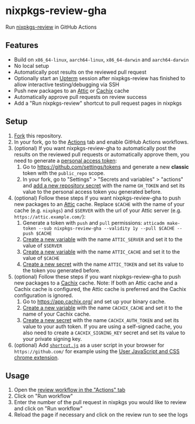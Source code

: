 # nixpkgs-review-gha

Run [nixpkgs-review](https://github.com/Mic92/nixpkgs-review) in GitHub Actions

## Features
- Build on `x86_64-linux`, `aarch64-linux`, `x86_64-darwin` and `aarch64-darwin`
- No local setup
- Automatically post results on the reviewed pull request
- Optionally start an [Upterm](https://upterm.dev/) session after nixpkgs-review has finished to allow interactive testing/debugging via SSH
- Push new packages to an [Attic](https://github.com/zhaofengli/attic) or [Cachix](https://www.cachix.org/) cache
- Automatically approve pull requests on review success
- Add a "Run nixpkgs-review" shortcut to pull request pages in nixpkgs

## Setup
1. [Fork](https://github.com/Defelo/nixpkgs-review-gha/fork) this repository.
2. In your fork, go to the [Actions](../../actions) tab and enable GitHub Actions workflows.
3. (optional) If you want nixpkgs-review-gha to automatically post the results on the reviewed pull requests or automatically approve them, you need to generate a [personal access token](https://docs.github.com/en/authentication/keeping-your-account-and-data-secure/managing-your-personal-access-tokens):
    1. Go to <https://github.com/settings/tokens> and generate a new **classic** token with the `public_repo` scope.
    2. In your fork, go to "Settings" > "Secrets and variables" > "actions" and [add a new repository secret](../../settings/secrets/actions/new) with the name `GH_TOKEN` and set its value to the personal access token you generated before.
4. (optional) Follow these steps if you want nixpkgs-review-gha to push new packages to an [Attic](https://github.com/zhaofengli/attic) cache. Replace `$CACHE` with the name of your cache (e.g. `nixpkgs`) and `$SERVER` with the url of your Attic server (e.g. `https://attic.example.com/`):
    1. Generate a token with `push` and `pull` permissions: `atticadm make-token --sub nixpkgs-review-gha --validity 1y --pull $CACHE --push $CACHE`
    2. [Create a new variable](../../settings/variables/actions/new) with the name `ATTIC_SERVER` and set it to the value of `$SERVER`
    3. [Create a new variable](../../settings/variables/actions/new) with the name `ATTIC_CACHE` and set it to the value of `$CACHE`
    4. [Create a new secret](../../settings/secrets/actions/new) with the name `ATTIC_TOKEN` and set its value to the token you generated before.
5. (optional) Follow these steps if you want nixpkgs-review-gha to push new packages to a [Cachix](https://www.cachix.org/) cache. Note: If both an Attic cache and a Cachix cache is configured, the Attic cache is preferred and the Cachix configuration is ignored.
    1. Go to https://app.cachix.org/ and set up your binary cache.
    2. [Create a new variable](../../settings/variables/actions/new) with the name `CACHIX_CACHE` and set it to the name of your Cachix cache.
    3. [Create a new secret](../../settings/secrets/actions/new) with the name `CACHIX_AUTH_TOKEN` and set its value to your auth token. If you are using a self-signed cache, you also need to create a `CACHIX_SIGNING_KEY` secret and set its value to your private signing key.
6. (optional) Add [`shortcut.js`](shortcut.js) as a user script in your browser for `https://github.com/` for example using the [User JavaScript and CSS chrome extension](https://chromewebstore.google.com/detail/user-javascript-and-css/nbhcbdghjpllgmfilhnhkllmkecfmpld).

## Usage
1. Open the [review workflow in the "Actions" tab](../../actions/workflows/review.yml)
2. Click on "Run workflow"
3. Enter the number of the pull request in nixpkgs you would like to review and click on "Run workflow"
4. Reload the page if necessary and click on the review run to see the logs
